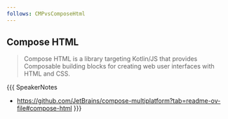 ```yaml
---
follows: CMPvsComposeHtml
---
```


## Compose HTML

> Compose HTML is a library targeting Kotlin/JS that provides Composable building blocks for creating web user
> interfaces with HTML and CSS.

{{{ SpeakerNotes
* https://github.com/JetBrains/compose-multiplatform?tab=readme-ov-file#compose-html
}}}
